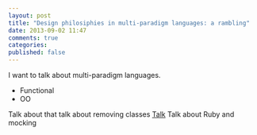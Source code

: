 ```yaml
---
layout: post
title: "Design philosiphies in multi-paradigm languages: a rambling"
date: 2013-09-02 11:47
comments: true
categories: 
published: false
---
```


I want to talk about multi-paradigm languages.

* Functional
* OO

Talk about that talk about removing classes
[Talk](http://www.youtube.com/watch?v=o9pEzgHorH0)
Talk about Ruby and mocking
